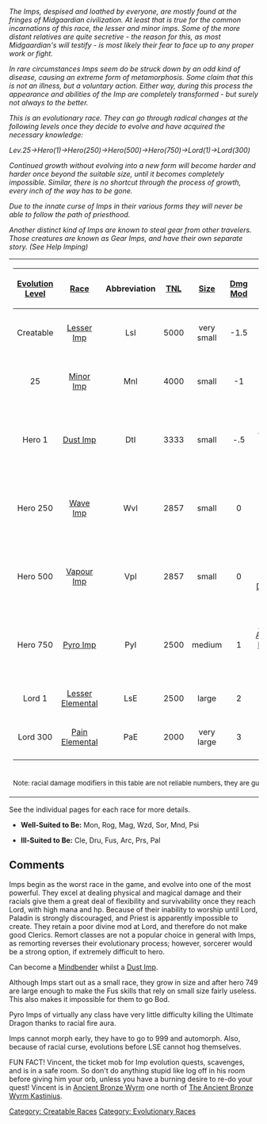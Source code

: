 *The Imps, despised and loathed by everyone, are mostly found at the
fringes of Midgaardian civilization. At least that is true for the
common incarnations of this race, the lesser and minor imps. Some of the
more distant relatives are quite secretive - the reason for this, as
most Midgaardian's will testify - is most likely their fear to face up
to any proper work or fight.*

*In rare circumstances Imps seem do be struck down by an odd kind of
disease, causing an extreme form of metamorphosis. Some claim that this
is not an illness, but a voluntary action. Either way, during this
process the appearance and abilities of the Imp are completely
transformed - but surely not always to the better.*

*This is an evolutionary race. They can go through radical changes at
the following levels once they decide to evolve and have acquired the
necessary knowledge:*

*Lev.25-\>Hero(1)-\>Hero(250)-\>Hero(500)-\>Hero(750)-\>Lord(1)-\>Lord(300)*

*Continued growth without evolving into a new form will become harder
and harder once beyond the suitable size, until it becomes completely
impossible. Similar, there is no shortcut through the process of growth,
every inch of the way has to be gone.*

*Due to the innate curse of Imps in their various forms they will never
be able to follow the path of priesthood.*

*Another distinct kind of Imps are known to steal gear from other
travelers. Those creatures are known as Gear Imps, and have their own
separate story. (See Help Imping)*

<table>
<tbody>
<tr class="odd">
<td><table>
<thead>
<tr class="header">
<th style="text-align: center;"><p><a
href=":Category:_Evolutionary_Races.md" title="wikilink">Evolution
Level</a></p></th>
<th style="text-align: center;"><p><a href=":Category:_Races.md"
title="wikilink">Race</a></p></th>
<th style="text-align: center;"><p>Abbreviation</p></th>
<th style="text-align: center;"><p><a href="TNL.md"
title="wikilink">TNL</a></p></th>
<th style="text-align: center;"><p><a href="Size.md"
title="wikilink">Size</a></p></th>
<th style="text-align: center;"><p><a href="Racial_Damage_Modifier.md"
title="wikilink">Dmg Mod</a></p></th>
<th style="text-align: center;"><p><a href=":Category:_Racials.md"
title="wikilink">Racials</a></p></th>
</tr>
</thead>
<tbody>
<tr class="odd">
<td style="text-align: center;"><p>Creatable</p></td>
<td style="text-align: center;"><p><a href="Lesser_Imps.md"
title="wikilink">Lesser Imp</a></p></td>
<td style="text-align: center;"><p>LsI</p></td>
<td style="text-align: center;"><p>5000</p></td>
<td style="text-align: center;"><p>very small</p></td>
<td style="text-align: center;"><p>-1.5</p></td>
<td style="text-align: center;"><p><a href="Racial_Cursed.md"
title="wikilink">Cursed</a>, <a href="Racial_Wimpy.md"
title="wikilink">Wimpy</a>, <a href="Racial_Nosun.md"
title="wikilink">Nosun</a></p></td>
</tr>
<tr class="even">
<td style="text-align: center;"><p>25</p></td>
<td style="text-align: center;"><p><a href="Minor_Imps.md"
title="wikilink">Minor Imp</a></p></td>
<td style="text-align: center;"><p>MnI</p></td>
<td style="text-align: center;"><p>4000</p></td>
<td style="text-align: center;"><p>small</p></td>
<td style="text-align: center;"><p>-1</p></td>
<td style="text-align: center;"><p><a href="Racial_Cursed.md"
title="wikilink">Cursed</a>, <a href="Racial_Wimpy.md"
title="wikilink">Wimpy</a>, <a href="Racial_Nosun.md"
title="wikilink">Nosun</a></p></td>
</tr>
<tr class="odd">
<td style="text-align: center;"><p>Hero 1</p></td>
<td style="text-align: center;"><p><a href="Dust_Imps.md"
title="wikilink">Dust Imp</a></p></td>
<td style="text-align: center;"><p>DtI</p></td>
<td style="text-align: center;"><p>3333</p></td>
<td style="text-align: center;"><p>small</p></td>
<td style="text-align: center;"><p>-.5</p></td>
<td style="text-align: center;"><p><a href="Racial_Cursed.md"
title="wikilink">Cursed</a>, <a href="Racial_Earthtremor.md"
title="wikilink">Earthtremor</a>, <a href="Racial_Infravision.md"
title="wikilink">Infravision</a>, <a href="Racial_Nosun.md"
title="wikilink">Nosun</a>, <a href="Racial_Imbue.md"
title="wikilink">Imbue</a></p></td>
</tr>
<tr class="even">
<td style="text-align: center;"><p>Hero 250</p></td>
<td style="text-align: center;"><p><a href="Wave_Imps.md"
title="wikilink">Wave Imp</a></p></td>
<td style="text-align: center;"><p>WvI</p></td>
<td style="text-align: center;"><p>2857</p></td>
<td style="text-align: center;"><p>small</p></td>
<td style="text-align: center;"><p>0</p></td>
<td style="text-align: center;"><p><a href="Racial_Cursed.md"
title="wikilink">Cursed</a>, <a href="Racial_Swim.md"
title="wikilink">Swim</a>, <a href="Racial_Aquatic.md"
title="wikilink">Aquatic</a>, <a href="Racial_Airdome.md"
title="wikilink">Airdome</a>, <a href="Racial_Imbue.md"
title="wikilink">Imbue</a></p></td>
</tr>
<tr class="odd">
<td style="text-align: center;"><p>Hero 500</p></td>
<td style="text-align: center;"><p><a href="Vapour_Imps.md"
title="wikilink">Vapour Imp</a></p></td>
<td style="text-align: center;"><p>VpI</p></td>
<td style="text-align: center;"><p>2857</p></td>
<td style="text-align: center;"><p>small</p></td>
<td style="text-align: center;"><p>0</p></td>
<td style="text-align: center;"><p><a href="Racial_Cursed.md"
title="wikilink">Cursed</a>, <a href="Racial_Fly.md"
title="wikilink">Fly</a>, <a href="Racial_Suffocate.md"
title="wikilink">Suffocate</a>, <a href="Racial_Windblast.md"
title="wikilink">Windblast</a>, <a href="Racial_Discorporate.md"
title="wikilink">Discorporate</a>, <a href="Racial_Imbue.md"
title="wikilink">Imbue</a></p></td>
</tr>
<tr class="even">
<td style="text-align: center;"><p>Hero 750</p></td>
<td style="text-align: center;"><p><a href="Pyro_Imps.md"
title="wikilink">Pyro Imp</a></p></td>
<td style="text-align: center;"><p>PyI</p></td>
<td style="text-align: center;"><p>2500</p></td>
<td style="text-align: center;"><p>medium</p></td>
<td style="text-align: center;"><p>1</p></td>
<td style="text-align: center;"><p><a href="Racial_Cursed.md"
title="wikilink">Cursed</a>, <a href="Racial_Tail.md"
title="wikilink">Tail</a>, <a href="Racial_Armorleather.md"
title="wikilink">Armorleather</a>, <a href="Racial_Powerthrust.md"
title="wikilink">Powerthrust</a>, <a href="Racial_Fireaura.md"
title="wikilink">Fireaura</a>, <a href="Racial_Imbue.md"
title="wikilink">Imbue</a></p></td>
</tr>
<tr class="odd">
<td style="text-align: center;"><p>Lord 1</p></td>
<td style="text-align: center;"><p><a href="Lesser_Elementals.md"
title="wikilink">Lesser Elemental</a></p></td>
<td style="text-align: center;"><p>LsE</p></td>
<td style="text-align: center;"><p>2500</p></td>
<td style="text-align: center;"><p>large</p></td>
<td style="text-align: center;"><p>2</p></td>
<td style="text-align: center;"><p><a href="Racial_Align.md"
title="wikilink">Align</a></p></td>
</tr>
<tr class="even">
<td style="text-align: center;"><p>Lord 300</p></td>
<td style="text-align: center;"><p><a href="Pain_Elementals.md"
title="wikilink">Pain Elemental</a></p></td>
<td style="text-align: center;"><p>PaE</p></td>
<td style="text-align: center;"><p>2000</p></td>
<td style="text-align: center;"><p>very large</p></td>
<td style="text-align: center;"><p>3</p></td>
<td style="text-align: center;"><p><a href="Racial_Align.md"
title="wikilink">Align</a>, <a href="Racial_Pain_Aura.md"
title="wikilink">Pain Aura</a></p></td>
</tr>
<tr class="odd">
<td style="text-align: center;"></td>
<td style="text-align: center;"></td>
<td style="text-align: center;"></td>
<td style="text-align: center;"></td>
<td style="text-align: center;"></td>
<td style="text-align: center;"></td>
<td style="text-align: center;"></td>
</tr>
</tbody>
</table></td>
</tr>
<tr class="even">
<td><p><small>Note: racial damage modifiers in this table are not
reliable numbers, they are guesses.</small></p></td>
</tr>
</tbody>
</table>

See the individual pages for each race for more details.

-   **Well-Suited to Be:** Mon, Rog, Mag, Wzd, Sor, Mnd, Psi

<!-- -->

-   **Ill-Suited to Be:** Cle, Dru, Fus, Arc, Prs, Pal

## Comments

Imps begin as the worst race in the game, and evolve into one of the
most powerful. They excel at dealing physical and magical damage and
their racials give them a great deal of flexibility and survivability
once they reach Lord, with high mana and hp. Because of their inability
to worship until Lord, Paladin is strongly discouraged, and Priest is
apparently impossible to create. They retain a poor divine mod at Lord,
and therefore do not make good Clerics. Remort classes are not a popular
choice in general with Imps, as remorting reverses their evolutionary
process; however, sorcerer would be a strong option, if extremely
difficult to hero.

Can become a [Mindbender](:Category:Mindbenders.md "wikilink") whilst a
[Dust Imp](Dust_Imps.md "wikilink").

Although Imps start out as a small race, they grow in size and after
hero 749 are large enough to make the Fus skills that rely on small size
fairly useless. This also makes it impossible for them to go Bod.

Pyro Imps of virtually any class have very little difficulty killing the
Ultimate Dragon thanks to racial fire aura.

Imps cannot morph early, they have to go to 999 and automorph. Also,
because of racial curse, evolutions before LSE cannot hog themselves.

FUN FACT! Vincent, the ticket mob for Imp evolution quests, scavenges,
and is in a safe room. So don't do anything stupid like log off in his
room before giving him your orb, unless you have a burning desire to
re-do your quest! Vincent is in [Ancient Bronze
Wyrm](:Category:Ancient_Bronze_Wyrm.md "wikilink") one north of [The
Ancient Bronze Wyrm Kastinius](Kastinius.md "wikilink").

[Category: Creatable Races](Category:_Creatable_Races "wikilink")
[Category: Evolutionary Races](Category:_Evolutionary_Races "wikilink")
